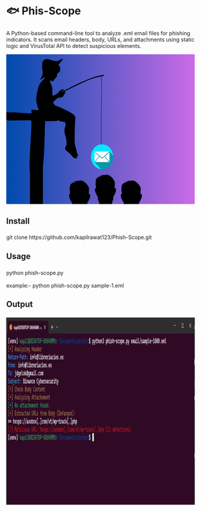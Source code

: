 ###

<h1 align="left">🐟 Phis-Scope</h1>

###

<p align="left">A Python-based command-line tool to analyze .eml email files for phishing indicators. It scans email headers, body, URLs, and attachments using static logic and VirusTotal API to detect suspicious elements.</p>

<div align="left">
  <img height="400" src="https://github.com/kapilrawat123/Phish-Scope/blob/main/img/phis%20scope.png"  />
</div>

###

<h2 align="left">Install</h2>



###

<p align="left">git clone https://github.com/kapilrawat123/Phish-Scope.git</p>


###
<h2 align="left">Usage</h2>

###

<p align="left">python phish-scope.py <filename.eml> <br><br>example:- python phish-scope.py sample-1.eml</p>

###

<h2 align="left">Output</h2>

###

<div align="center">
  <img height="500" src="https://github.com/kapilrawat123/Phish-Scope/blob/main/img/output.PNG"  />
</div>

###
